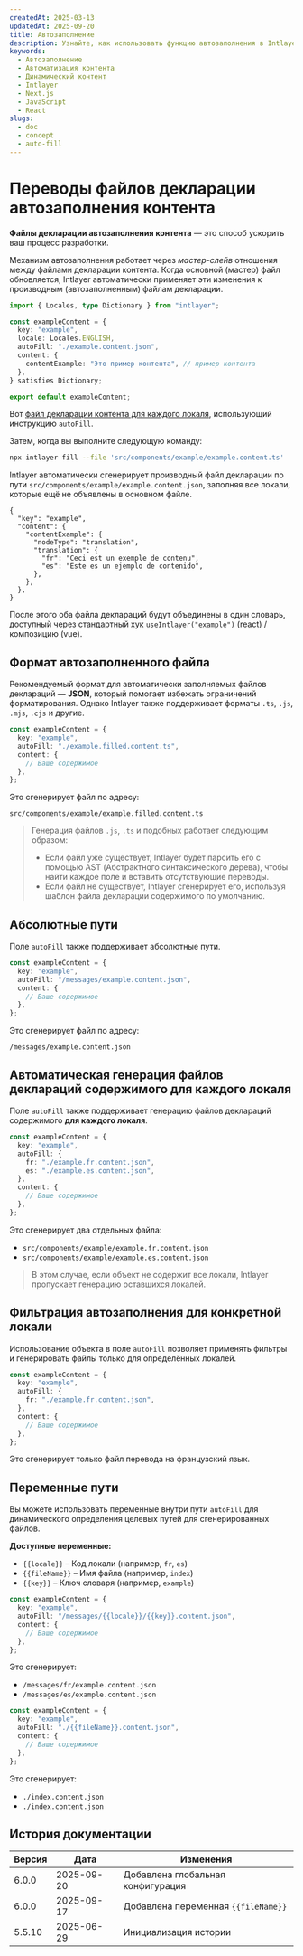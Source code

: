 ```yaml
---
createdAt: 2025-03-13
updatedAt: 2025-09-20
title: Автозаполнение
description: Узнайте, как использовать функцию автозаполнения в Intlayer для автоматического заполнения контента на основе предопределённых шаблонов. Следуйте этой документации, чтобы эффективно внедрить функции автозаполнения в вашем проекте.
keywords:
  - Автозаполнение
  - Автоматизация контента
  - Динамический контент
  - Intlayer
  - Next.js
  - JavaScript
  - React
slugs:
  - doc
  - concept
  - auto-fill
---
```


# Переводы файлов декларации автозаполнения контента

**Файлы декларации автозаполнения контента** — это способ ускорить ваш процесс разработки.

Механизм автозаполнения работает через _мастер-слейв_ отношения между файлами декларации контента. Когда основной (мастер) файл обновляется, Intlayer автоматически применяет эти изменения к производным (автозаполненным) файлам декларации.

```ts fileName="src/components/example/example.content.ts"
import { Locales, type Dictionary } from "intlayer";

const exampleContent = {
  key: "example",
  locale: Locales.ENGLISH,
  autoFill: "./example.content.json",
  content: {
    contentExample: "Это пример контента", // пример контента
  },
} satisfies Dictionary;

export default exampleContent;
```

Вот [файл декларации контента для каждого локаля](https://github.com/aymericzip/intlayer/blob/main/docs/docs/ru/per_locale_file.md), использующий инструкцию `autoFill`.

Затем, когда вы выполните следующую команду:

```bash
npx intlayer fill --file 'src/components/example/example.content.ts'
```

Intlayer автоматически сгенерирует производный файл декларации по пути `src/components/example/example.content.json`, заполняя все локали, которые ещё не объявлены в основном файле.

```json5 fileName="src/components/example/example.content.json"
{
  "key": "example",
  "content": {
    "contentExample": {
      "nodeType": "translation",
      "translation": {
        "fr": "Ceci est un exemple de contenu",
        "es": "Este es un ejemplo de contenido",
      },
    },
  },
}
```

После этого оба файла деклараций будут объединены в один словарь, доступный через стандартный хук `useIntlayer("example")` (react) / композицию (vue).

## Формат автозаполненного файла

Рекомендуемый формат для автоматически заполняемых файлов деклараций — **JSON**, который помогает избежать ограничений форматирования. Однако Intlayer также поддерживает форматы `.ts`, `.js`, `.mjs`, `.cjs` и другие.

```ts fileName="src/components/example/example.content.ts"
const exampleContent = {
  key: "example",
  autoFill: "./example.filled.content.ts",
  content: {
    // Ваше содержимое
  },
};
```

Это сгенерирует файл по адресу:

```
src/components/example/example.filled.content.ts
```

> Генерация файлов `.js`, `.ts` и подобных работает следующим образом:
>
> - Если файл уже существует, Intlayer будет парсить его с помощью AST (Абстрактного синтаксического дерева), чтобы найти каждое поле и вставить отсутствующие переводы.
> - Если файл не существует, Intlayer сгенерирует его, используя шаблон файла декларации содержимого по умолчанию.

## Абсолютные пути

Поле `autoFill` также поддерживает абсолютные пути.

```ts fileName="src/components/example/example.content.ts"
const exampleContent = {
  key: "example",
  autoFill: "/messages/example.content.json",
  content: {
    // Ваше содержимое
  },
};
```

Это сгенерирует файл по адресу:

```
/messages/example.content.json
```

## Автоматическая генерация файлов деклараций содержимого для каждого локаля

Поле `autoFill` также поддерживает генерацию файлов деклараций содержимого **для каждого локаля**.

```ts fileName="src/components/example/example.content.ts"
const exampleContent = {
  key: "example",
  autoFill: {
    fr: "./example.fr.content.json",
    es: "./example.es.content.json",
  },
  content: {
    // Ваше содержимое
  },
};
```

Это сгенерирует два отдельных файла:

- `src/components/example/example.fr.content.json`
- `src/components/example/example.es.content.json`

> В этом случае, если объект не содержит все локали, Intlayer пропускает генерацию оставшихся локалей.

## Фильтрация автозаполнения для конкретной локали

Использование объекта в поле `autoFill` позволяет применять фильтры и генерировать файлы только для определённых локалей.

```ts fileName="src/components/example/example.content.ts"
const exampleContent = {
  key: "example",
  autoFill: {
    fr: "./example.fr.content.json",
  },
  content: {
    // Ваше содержимое
  },
};
```

Это сгенерирует только файл перевода на французский язык.

## Переменные пути

 Вы можете использовать переменные внутри пути `autoFill` для динамического определения целевых путей для сгенерированных файлов.

**Доступные переменные:**

- `{{locale}}` – Код локали (например, `fr`, `es`)
- `{{fileName}}` – Имя файла (например, `index`)
- `{{key}}` – Ключ словаря (например, `example`)

```ts fileName="src/components/example/index.content.ts"
const exampleContent = {
  key: "example",
  autoFill: "/messages/{{locale}}/{{key}}.content.json",
  content: {
    // Ваше содержимое
  },
};
```

Это сгенерирует:

- `/messages/fr/example.content.json`
- `/messages/es/example.content.json`

```ts fileName="src/components/example/index.content.ts"
const exampleContent = {
  key: "example",
  autoFill: "./{{fileName}}.content.json",
  content: {
    // Ваше содержимое
  },
};
```

Это сгенерирует:

- `./index.content.json`
- `./index.content.json`

## История документации

| Версия  | Дата       | Изменения                  |
| ------- | ---------- | -------------------------- |
| 6.0.0   | 2025-09-20 | Добавлена глобальная конфигурация |
| 6.0.0   | 2025-09-17 | Добавлена переменная `{{fileName}}` |
| 5.5.10  | 2025-06-29 | Инициализация истории      |
